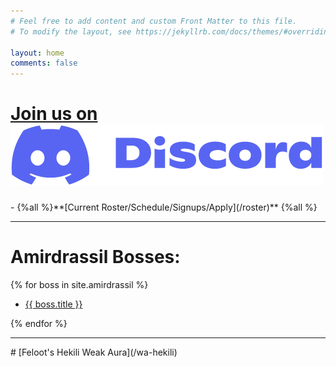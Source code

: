 ```yaml
---
# Feel free to add content and custom Front Matter to this file.
# To modify the layout, see https://jekyllrb.com/docs/themes/#overriding-theme-defaults

layout: home
comments: false
---
```

<h1><a href= "https://discord.gg/xXdp5C3RWC"> <span > Join us on <img id="home_discord" src="/assets/Discord.png"> </span></a></h1>
- {%all %}**[Current Roster/Schedule/Signups/Apply](/roster)** {%all %}

<hr>

# Amirdrassil Bosses:
{% for boss in site.amirdrassil %}
  
- [{{ boss.title }}]({{boss.url}})

{% endfor %}
<hr>
<p></p>
# [Feloot's Hekili Weak Aura](/wa-hekili)